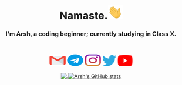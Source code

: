 <h1 align="center">Namaste.<img src="https://raw.githubusercontent.com/ABSphreak/ABSphreak/master/gifs/Hi.gif" width="40px" /></h1>
<h3 align="center">I'm Arsh, a coding beginner; currently studying in Class X.</h3>
<br />
<p align="center">
  <a href="mailto:tarsh.saxena02@gmail.com" target="blank"><img src="https://raw.githubusercontent.com/arshsaxena/arshsaxena/d2a0b844ce50067559feb078c6d458ada1b8c101/icons/gmail.svg" height="32" width="44" /></a>
  <a href="https://t.me/arshsaxena" target="blank"><img src="https://raw.githubusercontent.com/arshsaxena/arshsaxena/f4bb535edf6fb700dcc4c65c386594849643a4dc/icons/telegram.svg" height="32" width="44" /></a>
  <a href="https://instagram.com/arsh.saxena02" target="blank"><img src="https://raw.githubusercontent.com/arshsaxena/arshsaxena/f4bb535edf6fb700dcc4c65c386594849643a4dc/icons/instagram.svg" height="32" width="44" /></a>
  <a href="https://twitter.com/arshsaxena02" target="blank"><img src="https://raw.githubusercontent.com/arshsaxena/arshsaxena/main/icons/twitter.svg" height="30" width="38" /></a>
  <a href="https://www.youtube.com/channel/UC8QAtZHZy9DApConhuO5n-A" target="blank"><img src="https://raw.githubusercontent.com/arshsaxena/arshsaxena/main/icons/youtube.svg" height="30" width="40" /></a>
</p>
<p align="center">
<a href="https://github.com/anuraghazra/github-readme-stats" align="center">
  <!-- Change the `github-readme-stats.anuraghazra1.vercel.app` to `github-readme-stats.vercel.app`  -->
  <img align="center" height="150" src="https://github-readme-stats.anuraghazra1.vercel.app/api/top-langs/?username=arshsaxena&layout=compact&theme=dark" />
</a>
<a href="https://github.com/anuraghazra/github-readme-stats">
  <img align="center" height="150" src="https://github-readme-stats.anuraghazra1.vercel.app/api?username=arshsaxena&show_icons=true&include_all_commits=true&theme=dark" alt="Arsh's GitHub stats" />
</a>
</p>
